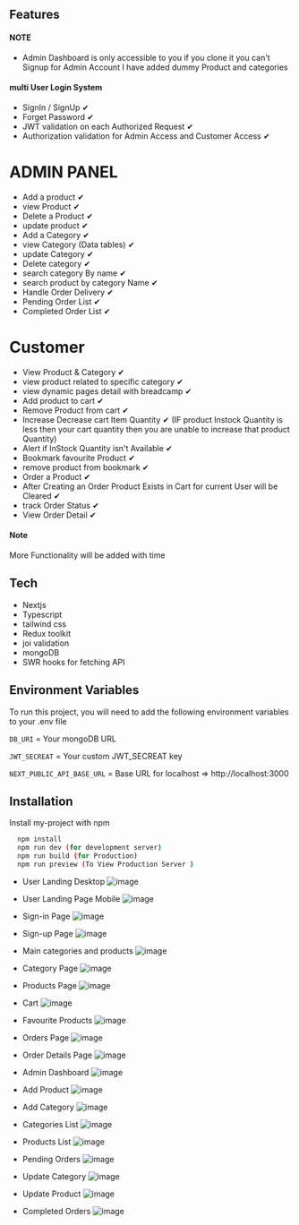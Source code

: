 ## Features

#### NOTE

- Admin Dashboard is only accessible to you if you clone it you can't Signup for Admin Account I have added dummy Product and categories

#### multi User Login System

- SignIn / SignUp ✔
- Forget Password ✔
- JWT validation on each Authorized Request ✔
- Authorization validation for Admin Access and Customer Access ✔

# ADMIN PANEL

- Add a product ✔
- view Product ✔
- Delete a Product ✔
- update product ✔
- Add a Category ✔
- view Category (Data tables) ✔
- update Category ✔
- Delete category ✔
- search category By name ✔
- search product by category Name ✔
- Handle Order Delivery ✔
- Pending Order List ✔
- Completed Order List ✔

# Customer

- View Product & Category ✔
- view product related to specific category ✔
- view dynamic pages detail with breadcamp ✔
- Add product to cart ✔
- Remove Product from cart ✔
- Increase Decrease cart Item Quantity ✔ (IF product Instock Quantity is less then your cart quantity then you are unable to increase that product Quantity)
- Alert if InStock Quantity isn't Available ✔
- Bookmark favourite Product ✔
- remove product from bookmark ✔
- Order a Product ✔
- After Creating an Order Product Exists in Cart for current User will be Cleared ✔
- track Order Status ✔
- View Order Detail ✔

#### Note

More Functionality will be added with time

## Tech

- Nextjs
- Typescript
- tailwind css
- Redux toolkit
- joi validation
- mongoDB
- SWR hooks for fetching API

## Environment Variables

To run this project, you will need to add the following environment variables to your .env file

`DB_URI` = Your mongoDB URL

`JWT_SECREAT` = Your custom JWT_SECREAT key

`NEXT_PUBLIC_API_BASE_URL` = Base URL for localhost => http://localhost:3000

## Installation

Install my-project with npm

```bash
  npm install
  npm run dev (for development server)
  npm run build (for Production)
  npm run preview (To View Production Server )
```

- User Landing Desktop
![image](https://github.com/user-attachments/assets/858bd3ae-e1b4-466a-93d8-7699af940922)

- User Landing Page Mobile 
![image](https://github.com/user-attachments/assets/e63e8720-9e52-43ed-83c4-796a93e52e2a)

- Sign-in Page
![image](https://github.com/user-attachments/assets/f8076b1a-6b06-476a-a510-94bf315e94e0)

- Sign-up Page
![image](https://github.com/user-attachments/assets/f93710e2-23a9-4466-9769-6d7e8348260c)

- Main categories and products
![image](https://github.com/user-attachments/assets/918bc085-a93c-4a34-a381-9140480b33c5)

- Category Page
![image](https://github.com/user-attachments/assets/ae4b7bc5-5196-495d-9f5b-98654ca3f7ed)

- Products Page
![image](https://github.com/user-attachments/assets/eaa0681f-7465-4636-a1c3-1a5d42003a98)

- Cart 
![image](https://github.com/user-attachments/assets/4a64c6d4-b1a1-4f24-9099-d75fd1de502e)

- Favourite Products 
![image](https://github.com/user-attachments/assets/beda0c53-adec-4895-88ca-b8d1d5a405a5)

- Orders Page
![image](https://github.com/user-attachments/assets/2963f58f-cf7d-42c6-bd48-951d15d0f8a3)

- Order Details Page
![image](https://github.com/user-attachments/assets/a382d2b9-95bb-4915-ad8f-8715ec31d25a)

- Admin Dashboard
![image](https://github.com/user-attachments/assets/d5058fe9-b7b4-4eef-ab01-5bfb40818892)

- Add Product
![image](https://github.com/user-attachments/assets/75bd8f72-1073-4614-bf3e-fa5b12c54c9a)

- Add Category
![image](https://github.com/user-attachments/assets/dc916bbf-c339-44ca-b92b-a1e44c9e1d3f)

- Categories List 
![image](https://github.com/user-attachments/assets/15aac34d-add1-4126-965a-dc0862520242)

- Products List 
![image](https://github.com/user-attachments/assets/9e40f71f-eb1e-467e-983f-3652b759cd8b)

- Pending Orders
![image](https://github.com/user-attachments/assets/746c1e4a-bbce-40fc-90a6-2c05c1064d84)

- Update Category 
![image](https://github.com/user-attachments/assets/13f6e156-612f-4d49-96ac-feb7fe77e132)

- Update Product
![image](https://github.com/user-attachments/assets/59a6153e-5b28-4510-910d-2d065223bd45)

- Completed Orders
![image](https://github.com/user-attachments/assets/4ced91ab-fe64-4322-811a-93de1bbbd50b)

